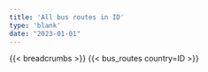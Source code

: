 ```yaml
---
title: 'All bus routes in ID'
type: 'blank'
date: "2023-01-01"
---
```


{{< breadcrumbs >}}
{{< bus_routes country=ID >}}
